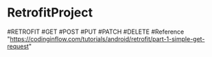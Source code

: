 # RetrofitProject
#RETROFIT  #GET #POST #PUT #PATCH #DELETE
#Reference "https://codinginflow.com/tutorials/android/retrofit/part-1-simple-get-request"
